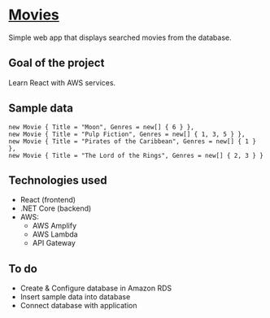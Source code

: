 # [Movies](https://master.d23jhzcn7gfvfp.amplifyapp.com)
Simple web app that displays searched movies from the database.

## Goal of the project
Learn React with AWS services.

## Sample data 

```
new Movie { Title = "Moon", Genres = new[] { 6 } },
new Movie { Title = "Pulp Fiction", Genres = new[] { 1, 3, 5 } },
new Movie { Title = "Pirates of the Caribbean", Genres = new[] { 1 } },
new Movie { Title = "The Lord of the Rings", Genres = new[] { 2, 3 } }
```

## Technologies used
- React (frontend)
- .NET Core (backend)
- AWS:
  - AWS Amplify
  - AWS Lambda
  - API Gateway

## To do
- Create & Configure database in Amazon RDS
- Insert sample data into database
- Connect database with application
